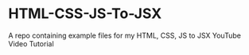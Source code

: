 # HTML-CSS-JS-To-JSX
A repo containing example files for my HTML, CSS, JS to JSX YouTube Video Tutorial

